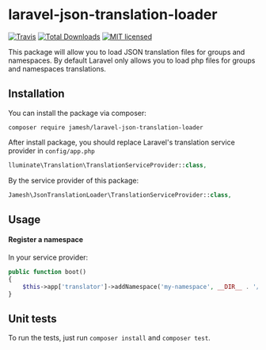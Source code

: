 # laravel-json-translation-loader
[![Travis](https://img.shields.io/travis/JamesHemery/laravel-json-translation-loader.svg?style=for-the-badge)](https://travis-ci.org/JamesHemery/laravel-json-translation-loader)
[![Total Downloads](https://img.shields.io/packagist/dt/jamesh/laravel-json-translation-loader.svg?style=for-the-badge)](https://packagist.org/packages/jamesh/laravel-json-translation-loader)
[![MIT licensed](https://img.shields.io/badge/license-MIT-blue.svg?style=for-the-badge)](https://raw.githubusercontent.com/JamesHemery/laravel-json-translation-loader/master/LICENSE)

This package will allow you to load JSON translation files for groups and namespaces. By default Laravel only allows you to load php files for groups and namespaces translations.

## Installation

You can install the package via composer:

	composer require jamesh/laravel-json-translation-loader

After install package, you should replace Laravel's translation service provider in `config/app.php`
```php
lluminate\Translation\TranslationServiceProvider::class,
```

By the service provider of this package:
```php
Jamesh\JsonTranslationLoader\TranslationServiceProvider::class,
```

## Usage

#### Register a namespace

In your service provider:
```php
public function boot()
{
    $this->app['translator']->addNamespace('my-namespace', __DIR__ . '/my-custom-lang-directory');
}
```

## Unit tests

To run the tests, just run `composer install` and `composer test`.